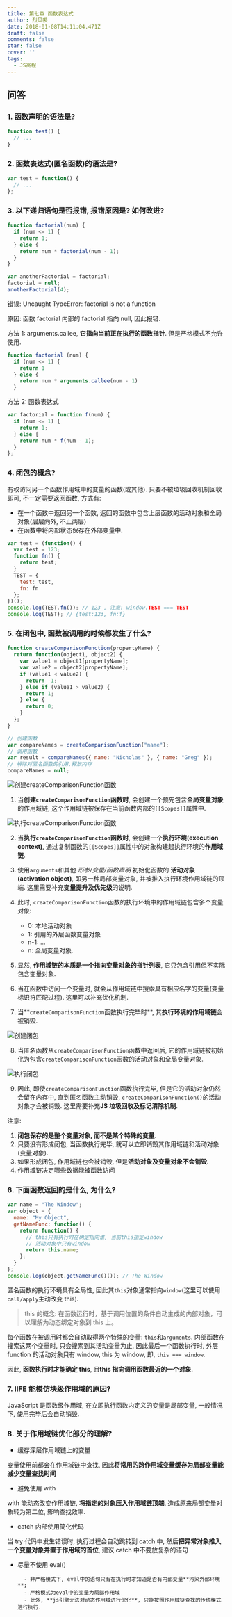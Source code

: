 ```yaml
---
title: 第七章 函数表达式
author: 烈风裘
date: 2018-01-08T14:11:04.471Z
draft: false
comments: false
star: false
cover: ''
tags: 
  - JS高程
---
```


## 问答

### 1. 函数声明的语法是?

```js
function test() {
  // ...
}
```

### 2. 函数表达式(匿名函数)的语法是?

```js
var test = function() {
  // ...
};
```

### 3. 以下递归语句是否报错, 报错原因是? 如何改进?

```js
function factorial(num) {
  if (num <= 1) {
    return 1;
  } else {
    return num * factorial(num - 1);
  }
}

var anotherFactorial = factorial;
factorial = null;
anotherFactorial(4);
```

错误: Uncaught TypeError: factorial is not a function

原因: 函数 factorial 内部的 factorial 指向 null, 因此报错.

方法 1: arguments.callee, **它指向当前正在执行的函数指针**. 但是严格模式不允许使用.

```js
function factorial (num) {
  if (num <= 1) {
    return 1
  } else {
    return num * arguments.callee(num - 1)
  }
```

方法 2: 函数表达式

```js
var factorial = function f(num) {
  if (num <= 1) {
    return 1;
  } else {
    return num * f(num - 1);
  }
};
```

### 4. 闭包的概念?

有权访问另一个函数作用域中的变量的函数(或其他). 只要不被垃圾回收机制回收即可, 不一定需要返回函数, 方式有:

* 在一个函数中返回另一个函数, 返回的函数中包含上层函数的活动对象和全局对象(层层向外, 不止两层)
* 在函数中将内部状态保存在外部变量中.

```js
var test = (function() {
  var test = 123;
  function fn() {
    return test;
  }
  TEST = {
    test: test,
    fn: fn
  };
})();
console.log(TEST.fn()); // 123 , 注意: window.TEST === TEST
console.log(TEST); // {test:123, fn:f}
```

### 5. 在闭包中, 函数被调用的时候都发生了什么?

```js
function createComparisonFunction(propertyName) {
  return function(object1, object2) {
    var value1 = object1[propertyName];
    var value2 = object2[propertyName];
    if (value1 < value2) {
      return -1;
    } else if (value1 > value2) {
      return 1;
    } else {
      return 0;
    }
  };
}

// 创建函数
var compareNames = createComparisonFunction("name");
// 调用函数
var result = compareNames({ name: "Nicholas" }, { name: "Greg" });
// 解除对匿名函数的引用,释放内存
compareNames = null;
```

![创建createComparisonFunction函数](http://upload-images.jianshu.io/upload_images/2036128-301cd9d6e78ff86b.png?imageMogr2/auto-orient/strip%7CimageView2/2/w/1240)

1.  当**创建`createComparisonFunction`函数时**, 会创建一个预先包含**全局变量对象**的作用域链, 这个作用域链被保存在当前函数内部的`[[Scopes]]`属性中.

![执行createComparisonFunction函数](http://upload-images.jianshu.io/upload_images/2036128-6a26a491737f55a4.png?imageMogr2/auto-orient/strip%7CimageView2/2/w/1240)

2.  当**执行`createComparisonFunction`函数时**, 会创建一个**执行环境(execution context)**, 通过复制函数的`[[Scopes]]`属性中的对象构建起执行环境的**作用域链**.

3.  使用`arguments`和其他 _形参/变量/函数声明_ 初始化函数的 **活动对象(activation object)**, 即另一种局部变量对象, 并被推入执行环境作用域链的顶端. 这里需要补充**变量提升及优先级**的说明.

4.  此时, `createComparisonFunction`函数的执行环境中的作用域链包含多个变量对象:

    * 0: 本地活动对象
    * 1: 引用的外层函数变量对象
    * n-1: ...
    * n: 全局变量对象.

5.  显然, **作用域链的本质是一个指向变量对象的指针列表**, 它只包含引用但不实际包含变量对象.

6.  当在函数中访问一个变量时, 就会从作用域链中搜索具有相应名字的变量(变量标识符匹配过程). 这里可以补充优化机制.

7.  当**`createComparisonFunction`函数执行完毕时**, 其**执行环境的作用域链**会被销毁.

![创建闭包](http://upload-images.jianshu.io/upload_images/2036128-c107954d8c374586.png?imageMogr2/auto-orient/strip%7CimageView2/2/w/1240)

8.  当匿名函数从`createComparisonFunction`函数中返回后, 它的作用域链被初始化为包含`createComparisonFunction`函数的活动对象和全局变量对象.

![执行闭包](http://upload-images.jianshu.io/upload_images/2036128-fdd6a7e0274f0778.png?imageMogr2/auto-orient/strip%7CimageView2/2/w/1240)

9.  因此, 即使`createComparisonFunction`函数执行完毕, 但是它的活动对象仍然会留在内存中, 直到匿名函数主动销毁, `createComparisonFunction()`的活动对象才会被销毁. 这里需要补充**JS 垃圾回收及标记清除机制**.

注意:

1.  **闭包保存的是整个变量对象, 而不是某个特殊的变量**.
2.  只要没有形成闭包, 当函数执行完毕, 就可以立即销毁其作用域链和活动对象(变量对象).
3.  如果形成闭包, 作用域链也会被销毁, 但是**活动对象及变量对象不会销毁**.
4.  作用域链决定哪些数据能被函数访问

### 6. 下面函数返回的是什么, 为什么?

```js
var name = "The Window";
var object = {
  name: "My Object",
  getNameFunc: function() {
    return function() {
      // this只有执行时在确定指向谁, 当前this指定window
      // 活动对象中只有window
      return this.name;
    };
  }
};
console.log(object.getNameFunc()()); // The Window
```

匿名函数的执行环境具有全局性, 因此其`this`对象通常指向`window`(这里可以使用`call/apply`主动改变 this).

> this 的概念: 在函数运行时，基于调用位置的条件自动生成的内部对象，可以理解为动态绑定对象到 this 上。

每个函数在被调用时都会自动取得两个特殊的变量: `this`和`arguments`. 内部函数在搜索这两个变量时, 只会搜索到其活动变量为止, 因此最后一个函数执行时, 外层 function 的活动对象只有 window, this 为 window, 即, `this === window`.

因此, **函数执行时才能确定 this**, 且**this 指向调用函数最近的一个对象**.

### 7. IIFE 能模仿块级作用域的原因?

JavaScript 是函数级作用域, 在立即执行函数内定义的变量是局部变量, 一般情况下, 使用完毕后会自动销毁.

### 8. 关于作用域链优化部分的理解?

* 缓存深层作用域链上的变量

变量使用前都会在作用域链中查找, 因此**将常用的跨作用域变量缓存为局部变量能减少变量查找时间**

* 避免使用 with

with 能动态改变作用域链, **将指定的对象压入作用域链顶端**, 造成原来局部变量对象转为第二位, 影响查找效率.

* catch 内部使用简化代码

当 try 代码中发生错误时, 执行过程会自动跳转到 catch 中, 然后**把异常对象推入一个变量对象并置于作用域的首位**, 建议 catch 中不要放复杂的语句

* 尽量不使用 eval()

      	- 非严格模式下, eval中的语句只有在执行时才知道是否有内部变量**污染外部环境**;
      	- 严格模式为eval中的变量为局部作用域
      	- 此外, **js引擎无法对动态作用域进行优化**, 只能按照作用域链查找的传统模式进行执行.
